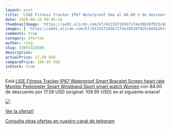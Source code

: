 ```yaml
---
layout: post
title: 'LIGE Fitness Tracker IP67 Waterproof Sma al 84.00 % de descuento'
date: 2020-04-16 09:45:14
thumbnailImage: 'https://ae01.alicdn.com/kf/H1235f185b71f4e39828f925c605b2bf4T/LIGE-Fitness-Tracker-IP67-Waterproof-Smart-Bracelet-Screen-heart-rate-Monitor-Pedometer-Smart-Wristband-Sport-smart.jpg_350x350._SL200_.jpg'
images: [ 'https://ae01.alicdn.com/kf/H1235f185b71f4e39828f925c605b2bf4T/LIGE-Fitness-Tracker-IP67-Waterproof-Smart-Bracelet-Screen-heart-rate-Monitor-Pedometer-Smart-Wristband-Sport-smart.jpg_350x350._SL200_.jpg' ]
comments: true
category: ofertas
author: ring
slug: 33055325686
description:
actualPrice: 17.59 USD
comparePrice: 109.95 USD
inStock: true
---
```


Está [LIGE Fitness Tracker IP67 Waterproof Smart Bracelet Screen heart rate Monitor Pedometer Smart Wristband Sport smart watch Women](https://www.amazon.com/dp/33055325686/?tag=redken08-20) con 84.00 de descuento por 17.59 USD (original: 109.95 USD) en el siguiente enlace!

[![](https://ae01.alicdn.com/kf/H1235f185b71f4e39828f925c605b2bf4T/LIGE-Fitness-Tracker-IP67-Waterproof-Smart-Bracelet-Screen-heart-rate-Monitor-Pedometer-Smart-Wristband-Sport-smart.jpg_350x350._SL200_.jpg)](https://www.amazon.com/dp/33055325686/?tag=redken08-20)

[Ver la oferta!!](https://www.amazon.com/dp/33055325686/?tag=redken08-20)

[Consulta otras ofertas en nuestro canal de telegram](https://t.me/s/ofertas25)
